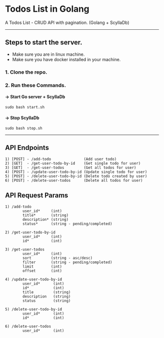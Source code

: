 # Todos List in Golang
A Todos List - CRUD API with pagination.
(Golang + ScyllaDb)

<hr>

## Steps to start the server.

- Make sure you are in linux machine.
- Make sure you have docker installed in your machine.

### 1. Clone the repo.
### 2. Run these Commands.

#### -> Start Go server + ScyllaDb
`sudo bash start.sh`

#### -> Stop ScyllaDb
`sudo bash stop.sh`

<hr>

## API Endpoints

```
1) [POST] - /add-todo               (Add user todo)
2) [GET]  - /get-user-todo-by-id    (Get single todo for user)
3) [GET]  - /get-user-todos         (Get all todos for user)
4) [POST] - /update-user-todo-by-id (Update single todo for user)
5) [POST] - /delete-user-todo-by-id (Delete todo created by user)
6) [POST] - /delete-user-todos      (Delete all todos for user)
```

## API Request Params

```
1) /add-todo
        user_id*     (int)
        title*       (string)
        description* (string)
        status*      (string - pending/completed)

2) /get-user-todo-by-id
        user_id*     (int)
        id*          (int)

3) /get-user-todos
        user_id*     (int)
        sort         (string - asc/desc)
        filter       (string - pending/completed)
        limit        (int)
        offset       (int)

4) /update-user-todo-by-id
        user_id*      (int)
        id*           (int)
        title         (string)
        description   (string)
        status        (string)

5) /delete-user-todo-by-id
        user_id*      (int)
        id*           (int)

6) /delete-user-todos
        user_id*      (int)
```